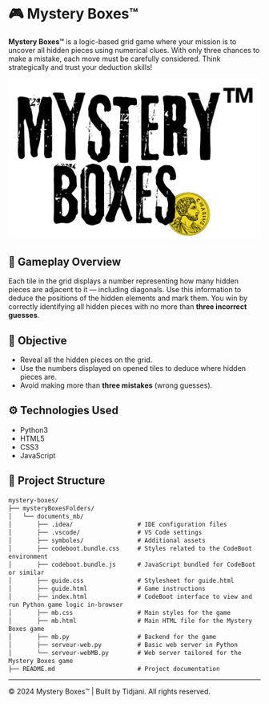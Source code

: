 # 🎮 Mystery Boxes™

**Mystery Boxes™** is a logic-based grid game where your mission is to uncover all hidden pieces using numerical clues. With only three chances to make a mistake, each move must be carefully considered. Think strategically and trust your deduction skills!

![Mystery Boxes Logo](mysteryBoxesFolders/documents_mb/symboles/logoWObg.png)

## 🧠 Gameplay Overview

Each tile in the grid displays a number representing how many hidden pieces are adjacent to it — including diagonals. Use this information to deduce the positions of the hidden elements and mark them. You win by correctly identifying all hidden pieces with no more than **three incorrect guesses**.

## 🎯 Objective

- Reveal all the hidden pieces on the grid.
- Use the numbers displayed on opened tiles to deduce where hidden pieces are.
- Avoid making more than **three mistakes** (wrong guesses).


## ⚙️ Technologies Used

- Python3
- HTML5  
- CSS3  
- JavaScript


## 📁 Project Structure
```
mystery-boxes/
├── mysteryBoxesFolders/
│   └── documents_mb/
│       ├── .idea/                  # IDE configuration files
│       ├── .vscode/                # VS Code settings
│       ├── symboles/               # Additional assets
│       ├── codeboot.bundle.css     # Styles related to the CodeBoot environment
│       ├── codeboot.bundle.js      # JavaScript bundled for CodeBoot or similar
│       ├── guide.css               # Stylesheet for guide.html
│       ├── guide.html              # Game instructions
│       ├── index.html              # CodeBoot interface to view and run Python game logic in-browser
│       ├── mb.css                  # Main styles for the game
│       ├── mb.html                 # Main HTML file for the Mystery Boxes game
│       ├── mb.py                   # Backend for the game
│       ├── serveur-web.py          # Basic web server in Python
│       └── serveur-webMB.py        # Web server tailored for the Mystery Boxes game
├── README.md                       # Project documentation
```

---

© 2024 Mystery Boxes™ | Built by Tidjani. All rights reserved.